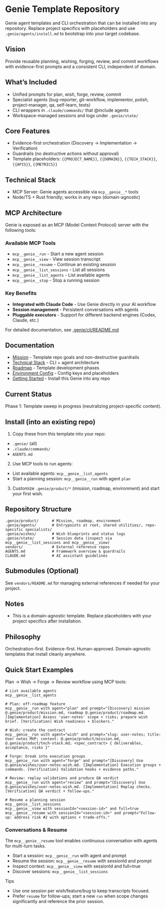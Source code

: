 # Genie Template Repository

Genie agent templates and CLI orchestration that can be installed into any repository. Replace project specifics with placeholders and use `.genie/agents/install.md` to bootstrap into your target codebase.

## Vision

Provide reusable planning, wishing, forging, review, and commit workflows with evidence-first prompts and a consistent CLI, independent of domain.

## What’s Included

- Unified prompts for plan, wish, forge, review, commit
- Specialist agents (bug-reporter, git-workflow, implementor, polish, project-manager, qa, self-learn, tests)
- CLI wrappers in `.claude/commands/` that @include agents
- Workspace-managed sessions and logs under `.genie/state/`

## Core Features

- Evidence-first orchestration (Discovery → Implementation → Verification)
- Guardrails (no destructive actions without approval)
- Template placeholders: `{{PROJECT_NAME}}`, `{{DOMAIN}}`, `{{TECH_STACK}}`, `{{APIS}}`, `{{METRICS}}`

## Technical Stack

- MCP Server: Genie agents accessible via `mcp__genie__*` tools
- Node/TS + Rust friendly; works in any repo (domain-agnostic)

## MCP Architecture

Genie is exposed as an MCP (Model Context Protocol) server with the following tools:

### Available MCP Tools
- `mcp__genie__run` - Start a new agent session
- `mcp__genie__view` - View session transcript
- `mcp__genie__resume` - Continue an existing session
- `mcp__genie__list_sessions` - List all sessions
- `mcp__genie__list_agents` - List available agents
- `mcp__genie__stop` - Stop a running session

### Key Benefits
- **Integrated with Claude Code** - Use Genie directly in your AI workflow
- **Session management** - Persistent conversations with agents
- **Pluggable executors** - Support for different backend engines (Codex, Claude, etc.)

For detailed documentation, see [.genie/cli/README.md](.genie/cli/README.md)

## Documentation

- [Mission](.genie/product/mission.md) - Template repo goals and non-destructive guardrails
- [Technical Stack](.genie/product/tech-stack.md) - CLI + agent architecture
- [Roadmap](.genie/product/roadmap.md) - Template development phases
- [Environment Config](.genie/product/environment.md) - Config keys and placeholders
- [Getting Started](.genie/guides/getting-started.md) - Install this Genie into any repo

## Current Status

Phase 1: Template sweep in progress (neutralizing project-specific content).

## Install (into an existing repo)

1) Copy these from this template into your repo:
- `.genie/` (all)
- `.claude/commands/`
- `AGENTS.md`

2) Use MCP tools to run agents:
- List available agents: `mcp__genie__list_agents`
- Start a planning session: `mcp__genie__run` with agent `plan`

3) Customize `.genie/product/*` (mission, roadmap, environment) and start your first wish.

## Repository Structure

```
.genie/product/      # Mission, roadmap, environment
.genie/agents/       # Entrypoints at root, shared utilities/, repo-specific specialists/
.genie/wishes/       # Wish blueprints and status logs
.genie/state/        # Session data (inspect via mcp__genie__list_sessions and mcp__genie__view)
vendors/             # External reference repos
AGENTS.md            # Framework overview & guardrails
CLAUDE.md            # AI assistant guidelines
```

## Submodules (Optional)

See `vendors/README.md` for managing external references if needed for your project.

## Notes

- This is a domain-agnostic template. Replace placeholders with your project specifics after installation.

## Philosophy

Orchestration-first. Evidence-first. Human-approved. Domain-agnostic templates that install cleanly anywhere.

## Quick Start Examples

Plan → Wish → Forge → Review workflow using MCP tools:

```
# List available agents
mcp__genie__list_agents

# Plan: off-roadmap feature
mcp__genie__run with agent="plan" and prompt="[Discovery] mission @.genie/product/mission.md, roadmap @.genie/product/roadmap.md. [Implementation] Assess 'user-notes' scope + risks; prepare wish brief. [Verification] Wish readiness + blockers."

# Wish: create the contract
mcp__genie__run with agent="wish" and prompt="slug: user-notes; title: User notes MVP; context: @.genie/product/mission.md, @.genie/product/tech-stack.md; <spec_contract> { deliverables, acceptance, risks }"

# Forge: break into execution groups
mcp__genie__run with agent="forge" and prompt="[Discovery] Use @.genie/wishes/user-notes-wish.md. [Implementation] Execution groups + commands. [Verification] Validation hooks + evidence paths."

# Review: replay validations and produce QA verdict
mcp__genie__run with agent="review" and prompt="[Discovery] Use @.genie/wishes/user-notes-wish.md. [Implementation] Replay checks. [Verification] QA verdict + follow-ups."

# Resume a planning session
mcp__genie__list_sessions
mcp__genie__view with sessionId="<session-id>" and full=true
mcp__genie__resume with sessionId="<session-id>" and prompt="Follow-up: address risk #2 with options + trade-offs."
```

### Conversations & Resume
The `mcp__genie__resume` tool enables continuous conversation with agents for multi-turn tasks.

- Start a session: `mcp__genie__run` with agent and prompt
- Resume the session: `mcp__genie__resume` with sessionId and prompt
- Inspect context: `mcp__genie__view` with sessionId and full=true
- Discover sessions: `mcp__genie__list_sessions`

Tips
- Use one session per wish/feature/bug to keep transcripts focused.
- Prefer `resume` for follow-ups; start a new `run` when scope changes significantly and reference the prior session.
